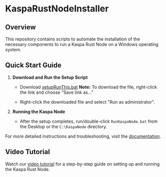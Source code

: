 # KaspaRustNodeInstaller

## Overview
This repository contains scripts to automate the installation of the necessary components to run a Kaspa Rust Node on a Windows operating system.

## Quick Start Guide

1. **Download and Run the Setup Script**
   - Download [setupRunThis.bat](https://github.com/zartyblartfast/KaspaRustNodeInstaller/raw/main/setupRunThis.bat)
       **Note:** To download the file, right-click the link and choose "Save link as..."
     
   - Right-click the downloaded file and select "Run as administrator".

2. **Running the Kaspa Node**
   - After the setup completes, run/double-click `RunKaspaNode.bat` from the Desktop or the `C:\KaspaNode` directory.

For more detailed instructions and troubleshooting, visit the [documentation](https://docs.example.com).

## Video Tutorial
Watch our [video tutorial](https://youtu.be/example) for a step-by-step guide on setting up and running the Kaspa Rust Node.
